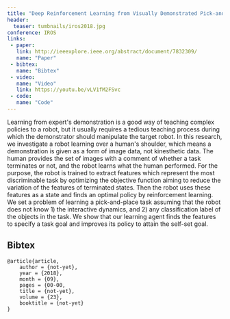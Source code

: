 ```yaml
---
title: "Deep Reinforcement Learning from Visually Demonstrated Pick-and-Place of Unclassified Objects"
header:
  teaser: tumbnails/iros2018.jpg
conference: IROS
links: 
 - paper: 
   link: http://ieeexplore.ieee.org/abstract/document/7832309/
   name: "Paper"
 - bibtex: 
   name: "Bibtex"
 - video:
   name: "Video"
   link: https://youtu.be/vLV1fM2FSvc
 - code:
   name: "Code"
---
```


Learning from expert's demonstration is a good way of teaching complex policies to a robot, but it usually requires a tedious teaching process during which the demonstrator should manipulate the target robot. In this research, we investigate a robot learning over a human's shoulder, which means a demonstration is given as a form of image data, not kinesthetic data. The human provides the set of images with a comment of whether a task terminates or not, and the robot learns what the human performed. For the purpose, the robot is trained to extract features which represent the most discriminable task by optimizing the objective function aiming to reduce the variation of the features of terminated states. Then the robot uses these features as a state and finds an optimal policy by reinforcement learning. We set a problem of learning a pick-and-place task assuming that the robot does not know 1) the interactive dynamics, and 2) any classification label of the objects in the task. We show that our learning agent finds the features to specify a task goal and improves its policy to attain the self-set goal. 


## Bibtex <a id="bibtex"></a>
```
@article{article,
	author = {not-yet},
	year = {2018},
	month = {09},
	pages = {00-00,
	title = {not-yet},
	volume = {23},
	booktitle = {not-yet}
}
```



